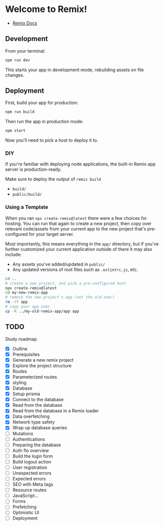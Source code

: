 # Welcome to Remix!

- [Remix Docs](https://remix.run/docs)

## Development

From your terminal:

```sh
npm run dev
```

This starts your app in development mode, rebuilding assets on file changes.

## Deployment

First, build your app for production:

```sh
npm run build
```

Then run the app in production mode:

```sh
npm start
```

Now you'll need to pick a host to deploy it to.

### DIY

If you're familiar with deploying node applications, the built-in Remix app server is production-ready.

Make sure to deploy the output of `remix build`

- `build/`
- `public/build/`

### Using a Template

When you ran `npx create-remix@latest` there were a few choices for hosting. You can run that again to create a new project, then copy over relevant code/assets from your current app to the new project that's pre-configured for your target server.

Most importantly, this means everything in the `app/` directory, but if you've further customized your current application outside of there it may also include:

- Any assets you've added/updated in `public/`
- Any updated versions of root files such as `.eslintrc.js`, etc.

```sh
cd ..
# create a new project, and pick a pre-configured host
npx create-remix@latest
cd my-new-remix-app
# remove the new project's app (not the old one!)
rm -rf app
# copy your app over
cp -R ../my-old-remix-app/app app
```

## TODO

Study roadmap

- [x] Outline
- [x] Prerequisites
- [x] Generate a new remix project
- [x] Explore the project structure
- [x] Routes
- [x] Parameterized routes
- [x] styling
- [x] Database
- [x] Setup prisma
- [x] Connect to the database
- [x] Read from the database
- [x] Read from the database in a Remix loader
- [x] Data overfetching
- [x] Network type safety
- [x] Wrap up database queries
- [ ] Mutations
- [ ] Authentications
- [ ] Preparing the database
- [ ] Auth flo overview
- [ ] Build the login form
- [ ] Build logout action
- [ ] User registration
- [ ] Unexpected errors
- [ ] Expected errors
- [ ] SEO with Meta tags
- [ ] Resource routes
- [ ] JavaScript...
- [ ] Forms
- [ ] Prefetching
- [ ] Optimistic UI
- [ ] Deployment
